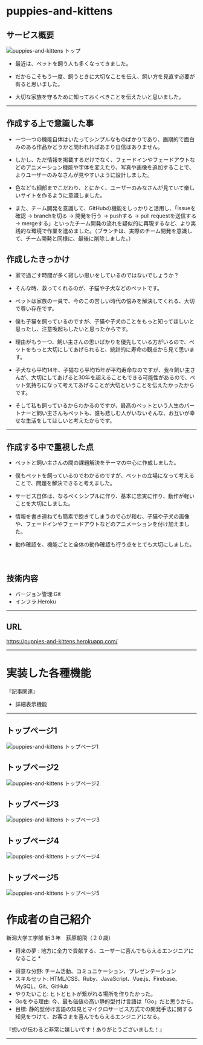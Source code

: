 # puppies-and-kittens

## サービス概要

![puppies-and-kittens トップ](https://i.gyazo.com/1683ee71fd1a865ff3c283a60977e9b9.jpg)

- 最近は、ペットを飼う人も多くなってきました。

- だからこそもう一度、飼うときに大切なことを伝え、飼い方を見直す必要が有ると思いました。

- 大切な家族を守るために知っておくべきことを伝えたいと思いました。

***
## 作成する上で意識した事

- 一つ一つの機能自体はいたってシンプルなものばかりであり、画期的で面白みのある作品かどうかと問われればあまり自信はありません。

- しかし、ただ情報を掲載するだけでなく、フェードインやフェードアウトなどのアニメーション機能や字体を変えたり、写真や画像を追加することで、よりユーザーのみなさんが見やすいように設計しました。

- 色なども細部までこだわり、とにかく、ユーザーのみなさんが見ていて楽しいサイトを作るように意識しました。

- また、チーム開発を意識して、GitHubの機能をしっかりと活用し、「issueを確認 -> branchを切る -> 開発を行う -> pushする -> pull requestを送信する -> mergeする」といったチーム開発の流れを疑似的に再現するなど、より実践的な環境で作業を進めました。（ブランチは、実際のチーム開発を意識して、チーム開発と同様に、最後に削除しました。）

## 作成したきっかけ

- 家で過ごす時間が多く寂しい思いをしているのではないでしょうか？

- そんな時、救ってくれるのが、子猫や子犬などのペットです。

- ペットは家族の一員で、今のこの苦しい時代の悩みを解決してくれる、大切で尊い存在です。

- 僕も子猫を飼っているのですが、子猫や子犬のことをもっと知ってほしいと思ったし、注意喚起もしたいと思ったからです。

- 理由がもう一つ、飼い主さんの思いばかりを優先している方がいるので、ペットをもっと大切にしてあげられると、統計的に寿命の観点から見て思います。

- 子犬なら平均14年、子猫なら平均15年が平均寿命なのですが、我々飼い主さんが、大切にしてあげると30年を超えることもできる可能性があるので、ペット気持ちになって考えてあげることが大切ということを伝えたかったからです。

- そして私も飼っているからわかるのですが、最高のペットという人生のパートナーと飼い主さんもペットも、誰も悲しむ人がいないそんな、お互いが幸せな生活をしてほしいと考えたからです。

***
## 作成する中で重視した点
- ペットと飼い主さんの間の課題解決をテーマの中心に作成しました。
 
- 僕もペットを飼っているのでわかるのですが、ペットの立場になって考えることで、問題を解決できると考えました。

- サービス自体は、なるべくシンプルに作り、基本に忠実に作り、動作が軽いことを大切にしました。

- 情報を書き連ねても簡素で飽きてしまうので心が和む、子猫や子犬の画像や、フェードインやフェードアウトなどのアニメーションを付け加えました。

- 動作確認を、機能ごとと全体の動作確認も行う点をとても大切にしました。

　
## 技術内容
- バージョン管理:Git
- インフラ:Heroku

***

## URL
https://puppies-and-kittens.herokuapp.com/

***

# 実装した各種機能

『記事関連』
- 詳細表示機能

***

## トップページ1
![puppies-and-kittens トップページ1](https://i.gyazo.com/1683ee71fd1a865ff3c283a60977e9b9.jpg)

## トップページ2
![puppies-and-kittens トップページ2](https://i.gyazo.com/90de2b7790a7322cca1fd673f93eb45e.png)

## トップページ3
![puppies-and-kittens トップページ3](https://i.gyazo.com/b9ef08c4bbbdf81791e148ce86397cca.png)

## トップページ4
![puppies-and-kittens トップページ4](https://i.gyazo.com/c6b5e7eb809e116dcfaddacb661f77b3.png)

## トップページ5
![puppies-and-kittens トップページ5](https://i.gyazo.com/ac012ead5acc848e6776fd8afd407220.png)



# 作成者の自己紹介

新潟大学工学部 新３年　荻原朝飛（２０歳）

* 将来の夢 : 地方に全力で貢献する、ユーザーに喜んでもらえるエンジニアになること *

- 得意な分野: 
チーム活動、コミュニケーション、プレゼンテーション
- スキルセット: 
HTML/CSS、Ruby、JavaScript、Vue.js、Firebase、MySQL、Git、GitHub
- やりたいこと: 
ヒトとヒトが繋がれる場所を作りたかった。
- Goをやる理由: 
今、最も価値の高い静的型付け言語は「Go」だと思うから。
- 目標: 
静的型付け言語の知見とマイクロサービス方式での開発手法に関する知見をつけて、お客さまを喜んでもらえるエンジニアになる。

『想いが伝わると非常に嬉しいです！ありがとうございました！』

***

